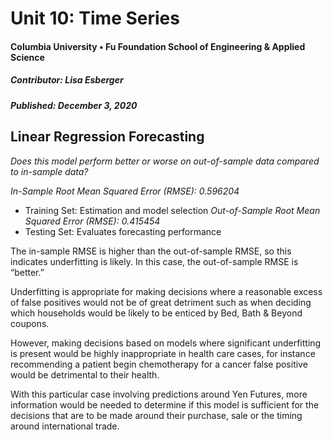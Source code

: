 # Unit 10: Time Series
#### Columbia University • Fu Foundation School of Engineering & Applied Science
##### Contributor:  Lisa Esberger
##### Published:  December 3, 2020

## Linear Regression Forecasting

*Does this model perform better or worse on out-of-sample data compared to in-sample data?*

  *In-Sample Root Mean Squared Error (RMSE): 0.596204*
  *	Training Set: Estimation and model selection
  *Out-of-Sample Root Mean Squared Error (RMSE): 0.415454*
  *	Testing Set: Evaluates forecasting performance 

  The in-sample RMSE is higher than the out-of-sample RMSE, so this indicates underfitting is likely.  In this case, the out-of-sample RMSE is “better.”

  Underfitting is appropriate for making decisions where a reasonable excess of false positives would not be of great detriment such as when deciding which households would be likely to be enticed by Bed, Bath & Beyond coupons.  

  However, making decisions based on models where significant underfitting is present would be highly inappropriate in health care cases, for instance recommending a patient begin chemotherapy for a cancer false positive would be detrimental to their health.

  With this particular case involving predictions around Yen Futures, more information would be needed to determine if this model is sufficient for the decisions that are to be made around their purchase, sale or the timing around international trade.

